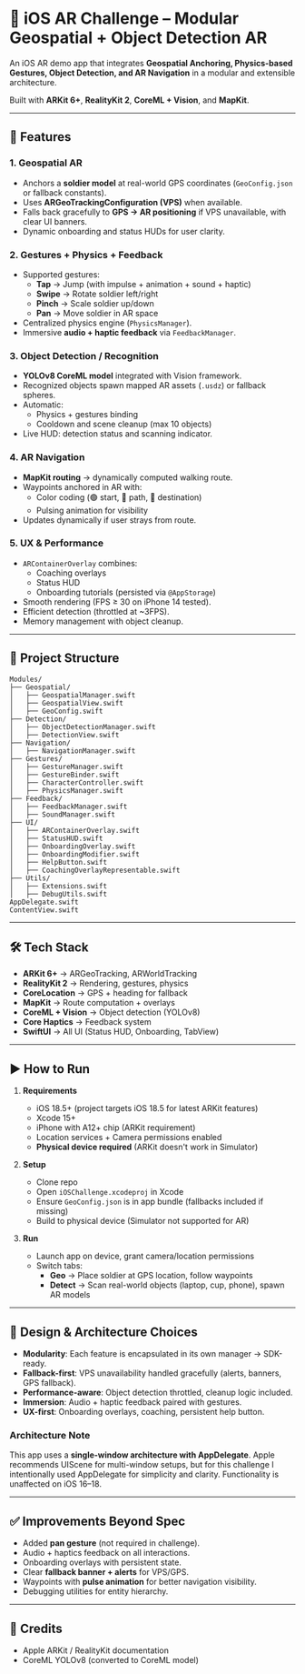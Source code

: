 # 📱 iOS AR Challenge – Modular Geospatial + Object Detection AR

An iOS AR demo app that integrates **Geospatial Anchoring, Physics-based Gestures, Object Detection, and AR Navigation** in a modular and extensible architecture.

Built with **ARKit 6+**, **RealityKit 2**, **CoreML + Vision**, and **MapKit**.

---

## 🚀 Features

### 1. Geospatial AR
- Anchors a **soldier model** at real-world GPS coordinates (`GeoConfig.json` or fallback constants).
- Uses **ARGeoTrackingConfiguration (VPS)** when available.
- Falls back gracefully to **GPS → AR positioning** if VPS unavailable, with clear UI banners.
- Dynamic onboarding and status HUDs for user clarity.

### 2. Gestures + Physics + Feedback
- Supported gestures:
  - **Tap** → Jump (with impulse + animation + sound + haptic)
  - **Swipe** → Rotate soldier left/right
  - **Pinch** → Scale soldier up/down
  - **Pan** → Move soldier in AR space
- Centralized physics engine (`PhysicsManager`).
- Immersive **audio + haptic feedback** via `FeedbackManager`.

### 3. Object Detection / Recognition
- **YOLOv8 CoreML model** integrated with Vision framework.
- Recognized objects spawn mapped AR assets (`.usdz`) or fallback spheres.
- Automatic:
  - Physics + gestures binding
  - Cooldown and scene cleanup (max 10 objects)
- Live HUD: detection status and scanning indicator.

### 4. AR Navigation
- **MapKit routing** → dynamically computed walking route.
- Waypoints anchored in AR with:
  - Color coding (🟢 start, 🔵 path, 🔴 destination)
  - Pulsing animation for visibility
- Updates dynamically if user strays from route.

### 5. UX & Performance
- `ARContainerOverlay` combines:
  - Coaching overlays
  - Status HUD
  - Onboarding tutorials (persisted via `@AppStorage`)
- Smooth rendering (FPS ≥ 30 on iPhone 14 tested).
- Efficient detection (throttled at ~3FPS).
- Memory management with object cleanup.

---

## 📂 Project Structure

```
Modules/
├── Geospatial/
│   ├── GeospatialManager.swift
│   ├── GeospatialView.swift
│   ├── GeoConfig.swift
├── Detection/
│   ├── ObjectDetectionManager.swift
│   ├── DetectionView.swift
├── Navigation/
│   ├── NavigationManager.swift
├── Gestures/
│   ├── GestureManager.swift
│   ├── GestureBinder.swift
│   ├── CharacterController.swift
│   ├── PhysicsManager.swift
├── Feedback/
│   ├── FeedbackManager.swift
│   ├── SoundManager.swift
├── UI/
│   ├── ARContainerOverlay.swift
│   ├── StatusHUD.swift
│   ├── OnboardingOverlay.swift
│   ├── OnboardingModifier.swift
│   ├── HelpButton.swift
│   ├── CoachingOverlayRepresentable.swift
├── Utils/
│   ├── Extensions.swift
│   ├── DebugUtils.swift
AppDelegate.swift
ContentView.swift
```

---

## 🛠️ Tech Stack

- **ARKit 6+** → ARGeoTracking, ARWorldTracking
- **RealityKit 2** → Rendering, gestures, physics
- **CoreLocation** → GPS + heading for fallback
- **MapKit** → Route computation + overlays
- **CoreML + Vision** → Object detection (YOLOv8)
- **Core Haptics** → Feedback system
- **SwiftUI** → All UI (Status HUD, Onboarding, TabView)

---

## ▶️ How to Run

1. **Requirements**
   - iOS 18.5+ (project targets iOS 18.5 for latest ARKit features)
   - Xcode 15+
   - iPhone with A12+ chip (ARKit requirement)
   - Location services + Camera permissions enabled
   - **Physical device required** (ARKit doesn't work in Simulator)

2. **Setup**
   - Clone repo
   - Open `iOSChallenge.xcodeproj` in Xcode
   - Ensure `GeoConfig.json` is in app bundle (fallbacks included if missing)
   - Build to physical device (Simulator not supported for AR)

3. **Run**
   - Launch app on device, grant camera/location permissions
   - Switch tabs:
     - **Geo** → Place soldier at GPS location, follow waypoints
     - **Detect** → Scan real-world objects (laptop, cup, phone), spawn AR models

---

## 🧩 Design & Architecture Choices
- **Modularity**: Each feature is encapsulated in its own manager → SDK-ready.
- **Fallback-first**: VPS unavailability handled gracefully (alerts, banners, GPS fallback).
- **Performance-aware**: Object detection throttled, cleanup logic included.
- **Immersion**: Audio + haptic feedback paired with gestures.
- **UX-first**: Onboarding overlays, coaching, persistent help button.

### Architecture Note
This app uses a **single-window architecture with AppDelegate**. Apple recommends UIScene for multi-window setups, but for this challenge I intentionally used AppDelegate for simplicity and clarity. Functionality is unaffected on iOS 16–18.

---

## ✅ Improvements Beyond Spec
- Added **pan gesture** (not required in challenge).
- Audio + haptics feedback on all interactions.
- Onboarding overlays with persistent state.
- Clear **fallback banner + alerts** for VPS/GPS.
- Waypoints with **pulse animation** for better navigation visibility.
- Debugging utilities for entity hierarchy.

---

## 📖 Credits
- Apple ARKit / RealityKit documentation  
- CoreML YOLOv8 (converted to CoreML model)  
